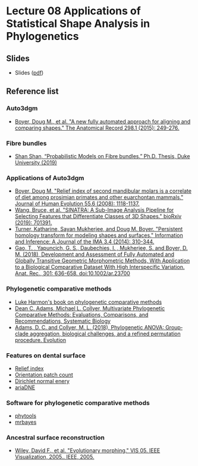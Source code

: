 # Lecture 08 Applications of Statistical Shape Analysis in Phylogenetics

## Slides
* Slides ([pdf](slides.pdf))

## Reference list 
### Auto3dgm
* [Boyer, Doug M., et al. "A new fully automated approach for aligning and comparing shapes." The Anatomical Record 298.1 (2015): 249-276.](https://onlinelibrary.wiley.com/doi/full/10.1002/ar.23084)

### Fibre bundles
* [Shan Shan, “Probabilistic Models on Fibre bundles.” Ph.D. Thesis, Duke University (2019)](images/thesis.pdf)

### Applications of Auto3dgm
* [Boyer, Doug M. "Relief index of second mandibular molars is a correlate of diet among prosimian primates and other euarchontan mammals." Journal of Human Evolution 55.6 (2008): 1118-1137.](https://www.ncbi.nlm.nih.gov/pubmed/18930306)
* [Wang, Bruce, et al. "SINATRA: A Sub-Image Analysis Pipeline for Selecting Features that Differentiate Classes of 3D Shapes." bioRxiv (2019): 701391.](https://www.biorxiv.org/content/biorxiv/early/2019/07/14/701391.full.pdf)
* [Turner, Katharine, Sayan Mukherjee, and Doug M. Boyer. "Persistent homology transform for modeling shapes and surfaces." Information and Inference: A Journal of the IMA 3.4 (2014): 310-344.](https://arxiv.org/abs/1310.1030)
* [Gao, T. , Yapuncich, G. S., Daubechies, I. , Mukherjee, S. and Boyer, D. M. (2018), Development and Assessment of Fully Automated and Globally Transitive Geometric Morphometric Methods, With Application to a Biological Comparative Dataset With High Interspecific Variation. Anat. Rec., 301: 636-658. doi:10.1002/ar.23700](http://onlinelibrary.wiley.com/doi/10.1002/ar.23700/abstract)

### Phylogenetic comparative methods
* [Luke Harmon's book on phylogenetic comparative methods](https://lukejharmon.github.io/pcm/)
* [Dean C. Adams, Michael L. Collyer, Multivariate Phylogenetic Comparative Methods: Evaluations, Comparisons, and Recommendations, Systematic Biology](https://academic.oup.com/sysbio/article/67/1/14/3867043)
* [Adams, D. C. and Collyer, M. L. (2018), Phylogenetic ANOVA: Group‐clade aggregation, biological challenges, and a refined permutation procedure. Evolution](https://onlinelibrary.wiley.com/doi/abs/10.1111/evo.13492)

### Features on dental surface
* [Relief index](https://www.ncbi.nlm.nih.gov/pubmed/18930306)
* [Orientation patch count](https://www.ncbi.nlm.nih.gov/pubmed/17167416)
* [Dirichlet normal enery](https://www.ncbi.nlm.nih.gov/pubmed/21469070)
* [ariaDNE](https://besjournals.onlinelibrary.wiley.com/doi/abs/10.1111/2041-210X.13148?af=R)

### Software for phylogenetic comparative methods
* [phytools](https://besjournals.onlinelibrary.wiley.com/doi/10.1111/j.2041-210X.2011.00169.x)
* [mrbayes](http://nbisweden.github.io/MrBayes/)

### Ancestral surface reconstruction
* [Wiley, David F., et al. "Evolutionary morphing." VIS 05. IEEE Visualization, 2005.. IEEE, 2005.](https://s3.amazonaws.com/academia.edu.documents/43992351/Evolutionary_Morphing20160322-22365-110zbok.pdf?response-content-disposition=inline%3B%20filename%3DEvolutionary_morphing.pdf&X-Amz-Algorithm=AWS4-HMAC-SHA256&X-Amz-Credential=AKIAIWOWYYGZ2Y53UL3A%2F20190830%2Fus-east-1%2Fs3%2Faws4_request&X-Amz-Date=20190830T152150Z&X-Amz-Expires=3600&X-Amz-SignedHeaders=host&X-Amz-Signature=16c583e6dbde2cd793ebf5d47325389e13edab4760c4c120a38c7bae6f5f2f88)



